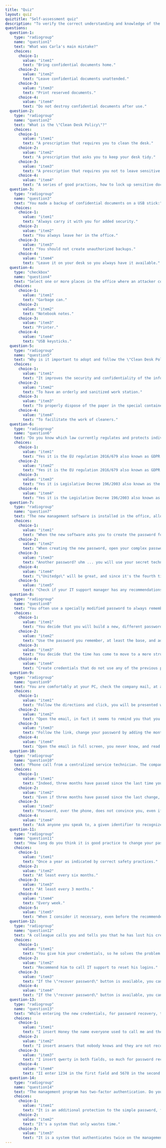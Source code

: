 ```yaml
---
title: "Quiz"
layout: quiz
quiztitle: "Self-assessment quiz"
description: "To verify the correct understanding and knowledge of the Security Awareness topics covered in this course, here it is possible to carry out a self-assessment quiz!"
questions:
  question-1:
    type: "radiogroup"
    name: "question1"
    text: "What was Carla's main mistake?"
    choices:
      choice-1:
        value: "item1"
        text: "Bring confidential documents home."
      choice-2:
        value: "item2"
        text: "Leave confidential documents unattended."
      choice-3:
        value: "item3"
        text: "Print reserved documents."
      choice-4:
        value: "item4"
        text: "Do not destroy confidential documents after use."
  question-2:
    type: "radiogroup"
    name: "question2"
    text: "What is the \"Clean Desk Policy\"?"
    choices:
      choice-1:
        value: "item1"
        text: "A prescription that requires you to clean the desk."
      choice-2:
        value: "item2"
        text: "A prescription that asks you to keep your desk tidy."
      choice-3:
        value: "item3"
        text: "A prescription that requires you not to leave sensitive material unattended on your desk."
      choice-4:
        value: "item4"
        text: "A series of good practices, how to lock up sensitive documents before leaving the office."
  question-3:
    type: "radiogroup"
    name: "question3"
    text: "You made a backup of confidential documents on a USB stick:"
    choices:
      choice-1:
        value: "item1"
        text: "Always carry it with you for added security."
      choice-2:
        value: "item2"
        text: "You always leave her in the office."
      choice-3:
        value: "item3"
        text: "You should not create unauthorized backups."
      choice-4:
        value: "item4"
        text: "Leave it on your desk so you always have it available."
  question-4:
    type: "checkbox"
    name: "question4"
    text: "Select one or more places in the office where an attacker could access confidential data:"
    choices:
      choice-1:
        value: "item1"
        text: "Garbage can."
      choice-2:
        value: "item2"
        text: "Notebook notes."
      choice-3:
        value: "item3"
        text: "Printer."
      choice-4:
        value: "item4"
        text: "USB keysticks."
  question-5:
    type: "radiogroup"
    name: "question5"
    text: "Why is it important to adopt and follow the \"Clean Desk Policy\" or \"Clean Desk Policy\"?"
    choices:
      choice-1:
        value: "item1"
        text: "It improves the security and confidentiality of the information processed and creates a more comfortable and less stressful work environment."
      choice-2:
        value: "item2"
        text: "To have an orderly and sanitized work station."
      choice-3:
        value: "item3"
        text: "To properly dispose of the paper in the special containers for recycling."
      choice-4:
        value: "item4"
        text: "To facilitate the work of cleaners."
  question-6:
    type: "radiogroup"
    name: "question6"
    text: "Do you know which law currently regulates and protects individuals with regard to the processing of personal data and the free circulation of such data?"
    choices:
      choice-1:
        value: "item1"
        text: "Yes it is the EU regulation 2016/679 also known as GDPR (General Data Protection Regulation)."
      choice-2:
        value: "item2"
        text: "Yes it is the EU regulation 2016/679 also known as GDPR (General Data Protection Regulation), but it does not apply to Public Administrations."
      choice-3:
        value: "item3"
        text: "Yes it is Legislative Decree 196/2003 also known as the Privacy Code."
      choice-4:
        value: "item4"
        text: "Yes it is the Legislative Decree 196/2003 also known as the Privacy Code, but it does not apply to Public Administrations."
  question-7:
    type: "radiogroup"
    name: "question7"
    text: "The new management software is installed in the office, allows access to more structured information, without having to go around to the right and left to verify the data of a practice, it is a nice step forward! It is a pity that it was developed again outside the corporate network and that it needs credentials different from those of the PC to use it ... You have to set the new password to use it, how do you proceed?"
    choices:
      choice-1:
        value: "item1"
        text: "When the new software asks you to create the password for your user, put the usual password you use for the PC, for gmail and for other services you use often, at least you are sure not to forget it!"
      choice-2:
        value: "item2"
        text: "When creating the new password, open your complex password management software, create a new one, and enter it being careful that it matches the one provided by the software ... you won't remember it by heart, but it will be there when you need it!"
      choice-3:
        value: "item3"
        text: "Another password? uhm ... you will use your secret technique that allows you to create long, complicated passwords, but that only you can understand / remember. Your coding is infallible, so far."
      choice-4:
        value: "item4"
        text: "\"Unitedgo\" will be great, and since it's the fourth time you've changed it, add a nice 4!"
      choice-5:
        value: "item5"
        text: "Check if your IT support manager has any recommendations on how to proceed, waiting for the application to be integrated with your local PC user, eliminating the need for another password!"
  question-8:
    type: "radiogroup"
    name: "question8"
    text: "You often use a specially modified password to always remember how to log in and not having to write your credentials around. Most of the password is the same, between the various sites, but some letters change to differentiate it according to the site. In the office you have to change your credentials and this time it seems that the email is rather threatening, they recommend not using passwords that you already use, how do you behave?"
    choices:
      choice-1:
        value: "item1"
        text: "You decide that you will build a new, different password that you will remember well, but that has nothing to do with the one you use for you."
      choice-2:
        value: "item2"
        text: "Use the password you remember, at least the base, and add the right sequence to remind you that this is the \"working\" one."
      choice-3:
        value: "item3"
        text: "You decide that the time has come to move to a more structured system and look for a tool to preserve digital credentials (password manager), to which you can entrust with a single password, all the others, making them more complex."
      choice-4:
        value: "item4"
        text: "Create credentials that do not use any of the previous passwords and since the email is so threatening, lengthen the password by turning it into a passphrase!"
  question-9:
    type: "radiogroup"
    name: "question9"
    text: "You are comfortably at your PC, check the company mail, at a certain point the following e-mail appears: \"Subject: confirmation of user password change\". The text is simple and seems to be that of the application you use often, the management software you use every day. There is a button to proceed... what do you do?"
    choices:
      choice-1:
        value: "item1"
        text: "Follow the directions and click, you will be presented with a form to enter the current password, and put it new. Remember that you have to change it for a while, so provide..."
      choice-2:
        value: "item2"
        text: "Open the email, in fact it seems to remind you that you have to change the password and some time has passed since you last remembered, open the email, click and change the password."
      choice-3:
        value: "item3"
        text: "Follow the link, change your password by adding the month and year number to the end of the one you remember well."
      choice-4:
        value: "item4"
        text: "Open the email in full screen, you never know, and read well if the email is sent from within the company or from outside and check the sender by reading the email address, then only if you come back, click and see where the page sends you, checking also the web address that opens... in case of further suspicions call also IT support..."
  question-10:
    type: "radiogroup"
    name: "question10"
    text: "Phone call from a centralized service technician. The company \"TISupport\" S.P.A., which manages all our IT systems, calls to the landline underlining that the user password has almost expired and recommends changing it. To facilitate this, the technician proposes to change it over the phone, how do you proceed?"
    choices:
      choice-1:
        value: "item1"
        text: "Indeed, three months have passed since the last time you remember having changed it, it is plausible that you are asked to change it, but yes, it is even more convenient to do it live... proceed with the technician."
      choice-2:
        value: "item2"
        text: "Even if three months have passed since the last change, you still prefer to wait for the password change notification. Thank, greet and show you change your password when the next system report arrives."
      choice-3:
        value: "item3"
        text: "Password, over the phone, does not convince you, even if in fact it seems an excellent initiative to make the user change not forget, and wait for the notification to arrive."
      choice-4:
        value: "item4"
        text: "Ask anyone you speak to, a given identifier to recognize the technician on the phone. You also give yourself the number of his manager, to check if the initiative is actually this, it seems too convenient to be true!"
  question-11:
    type: "radiogroup"
    name: "question11"
    text: "How long do you think it is good practice to change your password?"
    choices:
      choice-1:
        value: "item1"
        text: "Once a year as indicated by correct safety practices."
      choice-2:
        value: "item2"
        text: "At least every six months."
      choice-3:
        value: "item3"
        text: "At least every 3 months."
      choice-4:
        value: "item4"
        text: "Every week."
      choice-5:
        value: "item5"
        text: "When I consider it necessary, even before the recommended time."
  question-12:
    type: "radiogroup"
    name: "question12"
    text: "A colleague calls you and tells you that he has lost his credentials to access the management program. What do you do to help him?"
    choices:
      choice-1:
        value: "item1"
        text: "You give him your credentials, so he solves the problem quickly and he can work safely."
      choice-2:
        value: "item2"
        text: "Recommend him to call IT support to reset his logins."
      choice-3:
        value: "item3"
        text: "If the \"recover password\" button is available, you can use it, the email will arrive where you can change it. In that case you suggest him to enter a simple password like the daughter's name and date of birth."
      choice-4:
        value: "item4"
        text: "If the \"recover password\" button is available, you can use it and change the password using a password generated with your password manager software."
  question-13:
    type: "radiogroup"
    name: "question13"
    text: "While entering the new credentials, for password recovery, the management program asks you to choose answers that will be used for recovery. To the questions:\n\nWhat is the name by which they called you as a child?\nWhat's your favourite colour?\n\nAs answers choose:"
    choices:
      choice-1:
        value: "item1"
        text: "I insert Honey the name everyone used to call me and the Red. They all know it is so."
      choice-2:
        value: "item2"
        text: "I insert answers that nobody knows and they are not recoverable, so that only I know them."
      choice-3:
        value: "item3"
        text: "I insert qwerty in both fields, so much for password recovery only, I will never lose it."
      choice-4:
        value: "item4"
        text: "II enter 1234 in the first field and 5678 in the second. it's easy to remember!"
  question-14:
    type: "radiogroup"
    name: "question14"
    text: "The management program has two-factor authentication. Do you know what it is?"
    choices:
      choice-1:
        value: "item1"
        text: "It is an additional protection to the simple password, first enter the password and then a code generated by the token."
      choice-2:
        value: "item2"
        text: "It's a system that only wastes time."
      choice-3:
        value: "item3"
        text: "It is a system that authenticates twice on the management program, so if it is not used for a long time, access lasts twice as long."
---
```

